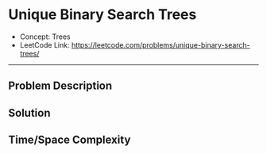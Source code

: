 # Unique Binary Search Trees

- Concept: Trees
- LeetCode Link: https://leetcode.com/problems/unique-binary-search-trees/

---

## Problem Description

## Solution

## Time/Space Complexity

